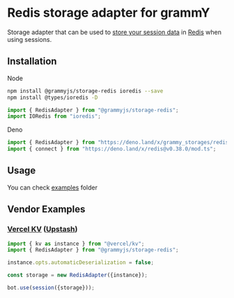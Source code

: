 # Redis storage adapter for grammY

Storage adapter that can be used to
[store your session data](https://grammy.dev/plugins/session.html) in
[Redis](https://redis.io/) when using sessions.

## Installation

Node

```bash
npm install @grammyjs/storage-redis ioredis --save
npm install @types/ioredis -D
```

```ts
import { RedisAdapter } from "@grammyjs/storage-redis";
import IORedis from "ioredis";
```

Deno

```ts
import { RedisAdapter } from "https://deno.land/x/grammy_storages/redis/src/mod.ts";
import { connect } from "https://deno.land/x/redis@v0.38.0/mod.ts";
```

## Usage

You can check
[examples](https://github.com/grammyjs/storages/tree/main/packages/redis/examples)
folder

## Vendor Examples

### [Vercel KV](https://vercel.com/docs/storage/vercel-kv) ([Upstash](https://upstash.com))

```js
import { kv as instance } from "@vercel/kv";
import { RedisAdapter } from "@grammyjs/storage-redis";

instance.opts.automaticDeserialization = false;

const storage = new RedisAdapter({instance});

bot.use(session({storage}));
```

